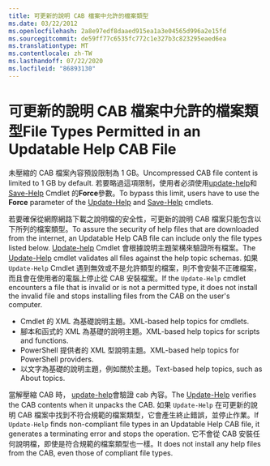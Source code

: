 ```yaml
---
title: 可更新的說明 CAB 檔案中允許的檔案類型
ms.date: 03/22/2012
ms.openlocfilehash: 2a8e97edf8daaed915ea1a3e04565d996a2e15fd
ms.sourcegitcommit: de59ff77c6535fc772c1e327b3c823295eaed6ea
ms.translationtype: MT
ms.contentlocale: zh-TW
ms.lasthandoff: 07/22/2020
ms.locfileid: "86893130"
---
```

# <a name="file-types-permitted-in-an-updatable-help-cab-file"></a><span data-ttu-id="df3a4-102">可更新的說明 CAB 檔案中允許的檔案類型</span><span class="sxs-lookup"><span data-stu-id="df3a4-102">File Types Permitted in an Updatable Help CAB File</span></span>

<span data-ttu-id="df3a4-103">未壓縮的 CAB 檔案內容預設限制為 1 GB。</span><span class="sxs-lookup"><span data-stu-id="df3a4-103">Uncompressed CAB file content is limited to 1 GB by default.</span></span> <span data-ttu-id="df3a4-104">若要略過這項限制，使用者必須使用[update-help](/powershell/module/Microsoft.PowerShell.Core/Update-Help)和[Save-Help](/powershell/module/Microsoft.PowerShell.Core/Save-Help) Cmdlet 的**Force**參數。</span><span class="sxs-lookup"><span data-stu-id="df3a4-104">To bypass this limit, users have to use the **Force** parameter of the [Update-Help](/powershell/module/Microsoft.PowerShell.Core/Update-Help) and [Save-Help](/powershell/module/Microsoft.PowerShell.Core/Save-Help) cmdlets.</span></span>

<span data-ttu-id="df3a4-105">若要確保從網際網路下載之說明檔的安全性，可更新的說明 CAB 檔案只能包含以下所列的檔案類型。</span><span class="sxs-lookup"><span data-stu-id="df3a4-105">To assure the security of help files that are downloaded from the internet, an Updatable Help CAB file can include only the file types listed below.</span></span> <span data-ttu-id="df3a4-106">[Update-help](/powershell/module/Microsoft.PowerShell.Core/Update-Help) Cmdlet 會根據說明主題架構來驗證所有檔案。</span><span class="sxs-lookup"><span data-stu-id="df3a4-106">The [Update-Help](/powershell/module/Microsoft.PowerShell.Core/Update-Help) cmdlet validates all files against the help topic schemas.</span></span> <span data-ttu-id="df3a4-107">如果 `Update-Help` Cmdlet 遇到無效或不是允許類型的檔案，則不會安裝不正確檔案，而且會在使用者的電腦上停止從 CAB 安裝檔案。</span><span class="sxs-lookup"><span data-stu-id="df3a4-107">If the `Update-Help` cmdlet encounters a file that is invalid or is not a permitted type, it does not install the invalid file and stops installing files from the CAB on the user's computer.</span></span>

- <span data-ttu-id="df3a4-108">Cmdlet 的 XML 為基礎說明主題。</span><span class="sxs-lookup"><span data-stu-id="df3a4-108">XML-based help topics for cmdlets.</span></span>
- <span data-ttu-id="df3a4-109">腳本和函式的 XML 為基礎的說明主題。</span><span class="sxs-lookup"><span data-stu-id="df3a4-109">XML-based help topics for scripts and functions.</span></span>
- <span data-ttu-id="df3a4-110">PowerShell 提供者的 XML 型說明主題。</span><span class="sxs-lookup"><span data-stu-id="df3a4-110">XML-based help topics for PowerShell providers.</span></span>
- <span data-ttu-id="df3a4-111">以文字為基礎的說明主題，例如關於主題。</span><span class="sxs-lookup"><span data-stu-id="df3a4-111">Text-based help topics, such as About topics.</span></span>

<span data-ttu-id="df3a4-112">當解壓縮 CAB 時， [update-help](/powershell/module/Microsoft.PowerShell.Core/Update-Help)會驗證 cab 內容。</span><span class="sxs-lookup"><span data-stu-id="df3a4-112">The [Update-Help](/powershell/module/Microsoft.PowerShell.Core/Update-Help) verifies the CAB contents when it unpacks the CAB.</span></span> <span data-ttu-id="df3a4-113">如果 `Update-Help` 在可更新的說明 CAB 檔案中找到不符合規範的檔案類型，它會產生終止錯誤，並停止作業。</span><span class="sxs-lookup"><span data-stu-id="df3a4-113">If `Update-Help` finds non-compliant file types in an Updatable Help CAB file, it generates a terminating error and stops the operation.</span></span> <span data-ttu-id="df3a4-114">它不會從 CAB 安裝任何說明檔，即使是符合規範的檔案類型也一樣。</span><span class="sxs-lookup"><span data-stu-id="df3a4-114">It does not install any help files from the CAB, even those of compliant file types.</span></span>
